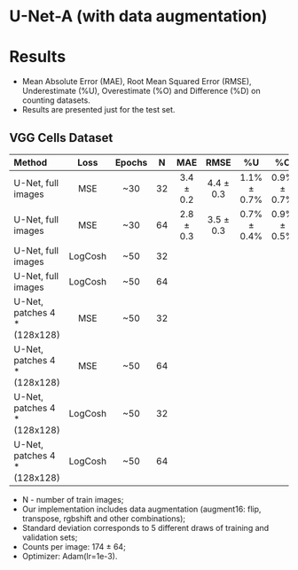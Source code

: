 # U-Net-A (with data augmentation)

# Results
* Mean Absolute Error (MAE), Root Mean Squared Error (RMSE), Underestimate (%U), Overestimate (%O) and Difference (%D) on counting datasets.
* Results are presented just for the test set.

## VGG Cells Dataset
| Method                        | Loss    | Epochs | N     | MAE       | RMSE       | %U          | %O          | %D          |
| :---                          | :---:   | :---:  | :---: | :---:     | :---:      | :---:       | :---:       | :---:       |
| U-Net, full images            | MSE     | ~30    | 32    | 3.4 ± 0.2 | 4.4 ± 0.3  | 1.1% ± 0.7% | 0.9% ± 0.7% | 2.0% ± 0.1% |
| U-Net, full images            | MSE     | ~30    | 64    | 2.8 ± 0.3 | 3.5 ± 0.3  | 0.7% ± 0.4% | 0.9% ± 0.5% | 1.6% ± 0.2% |
| U-Net, full images            | LogCosh | ~50    | 32    | | | | | |
| U-Net, full images            | LogCosh | ~50    | 64    | | | | | |
| U-Net, patches 4 * (128x128)  | MSE     | ~50    | 32    | | | | | |
| U-Net, patches 4 * (128x128)  | MSE     | ~50    | 64    | | | | | |
| U-Net, patches 4 * (128x128)  | LogCosh | ~50    | 32    | | | | | |
| U-Net, patches 4 * (128x128)  | LogCosh | ~50    | 64    | | | | | |

* N - number of train images;
* Our implementation includes data augmentation (augment16: flip, transpose, rgbshift and other combinations);
* Standard deviation corresponds to 5 different draws of training and validation sets;
* Counts per image: 174 ± 64;
* Optimizer: Adam(lr=1e-3).
